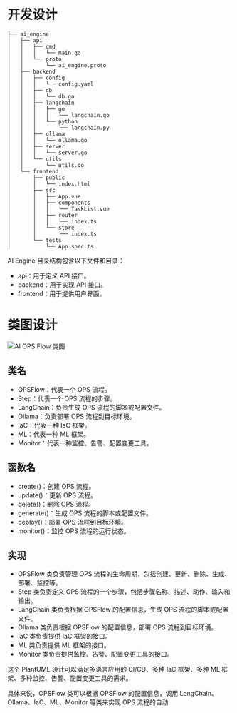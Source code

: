 # 开发设计

```
├── ai_engine
│   ├── api
│   │   ├── cmd
│   │   │   └── main.go
│   │   └── proto
│   │       └── ai_engine.proto
│   ├── backend
│   │   ├── config
│   │   │   └── config.yaml
│   │   ├── db
│   │   │   └── db.go
│   │   ├── langchain
│   │   │   ├── go
│   │   │   │   └── langchain.go
│   │   │   └── python
│   │   │       └── langchain.py
│   │   ├── ollama
│   │   │   └── ollama.go
│   │   ├── server
│   │   │   └── server.go
│   │   └── utils
│   │       └── utils.go
│   └── frontend
│       ├── public
│       │   └── index.html
│       ├── src
│       │   ├── App.vue
│       │   ├── components
│       │   │   └── TaskList.vue
│       │   ├── router
│       │   │   └── index.ts
│       │   └── store
│       │       └── index.ts
│       └── tests
│           └── App.spec.ts
```
AI Engine 目录结构包含以下文件和目录：

- api：用于定义 API 接口。
- backend：用于实现 API 接口。
- frontend：用于提供用户界面。

# 类图设计

![AI OPS Flow 类图](https://www.plantuml.com/plantuml/uml/rLN1RXCn4BtlLrXxsa1xGE8KLLKXW1GfQH55t8rts9XuFSOUKoB49o1nuGFuWOWp1pudwcVG9CvcuvYDWdf1ocNUsx7Vl1bFBXnnIxvMMKQI5B0dG_PSLr83Mtp_kVWwN_pwTZl_VJl_aMM6YoclWENDDpdxd34c57UEvLSlhryel5bZZ3rWikmpHrRgAW2Qrn119JXXfI69Ec8SWN5zfgIZisi2SvwjY8TCME04HI-4tfJji0G5hR023NQNDmfdJLYZbeHs5N_9jiKiRxolIhX8W58RJtrMStEsnayOrxFpmAAdD1ramoSGdc1FzeZhQZ3XKWVjRGT2VteR8L7gbLAyvY6lCUfGrf0FjZRHpCIk68iVPGasWYrKAPy4UaqRDEgt1OVU2jWtfQqjJCHn2M5c3YV4rOz7dSM_ixo66xJJk2IoNEgYvCGFYmjzgB44TOIozLntoYD4rK3HUpZUYu6IOZf1xs1xwGGTnGE1DeQMFhpb3c8jKZkm56nQxO5OovvP3XG8AZvuiBCDrVjRSbJ09U3Zz_UaFGpj9PPGQ2oxRMmbl0B5IQ9s4saAsmeE7x2g-TygVmE2q3vx-hyrBkmcbZ_A6PwUibpdRBcu4rIp61FSUlCbY24V9D3nA066zvPIjNqO2N8rT0byqvBbWTi3TYeTeQvUWwt7KAETPMnzLkSdpR5TNsMRiTZ5ErU9G4sGMDsexm2_lBDePvt42U5_xEvt0RhqjVe3)

## 类名

- OPSFlow：代表一个 OPS 流程。
- Step：代表一个 OPS 流程的步骤。
- LangChain：负责生成 OPS 流程的脚本或配置文件。
- Ollama：负责部署 OPS 流程到目标环境。
- IaC：代表一种 IaC 框架。
- ML：代表一种 ML 框架。
- Monitor：代表一种监控、告警、配置变更工具。

## 函数名

- create()：创建 OPS 流程。
- update()：更新 OPS 流程。
- delete()：删除 OPS 流程。
- generate()：生成 OPS 流程的脚本或配置文件。
- deploy()：部署 OPS 流程到目标环境。
- monitor()：监控 OPS 流程的运行状态。

## 实现

- OPSFlow 类负责管理 OPS 流程的生命周期，包括创建、更新、删除、生成、部署、监控等。
- Step 类负责定义 OPS 流程的一个步骤，包括步骤名称、描述、动作、输入和输出。
- LangChain 类负责根据 OPSFlow 的配置信息，生成 OPS 流程的脚本或配置文件。
- Ollama 类负责根据 OPSFlow 的配置信息，部署 OPS 流程到目标环境。
- IaC 类负责提供 IaC 框架的接口。
- ML 类负责提供 ML 框架的接口。
- Monitor 类负责提供监控、告警、配置变更工具的接口。

这个 PlantUML 设计可以满足多语言应用的 CI/CD、多种 IaC 框架、多种 ML 框架、多种监控、告警、配置变更工具的需求。

具体来说，OPSFlow 类可以根据 OPSFlow 的配置信息，调用 LangChain、Ollama、IaC、ML、Monitor 等类来实现 OPS 流程的自动
